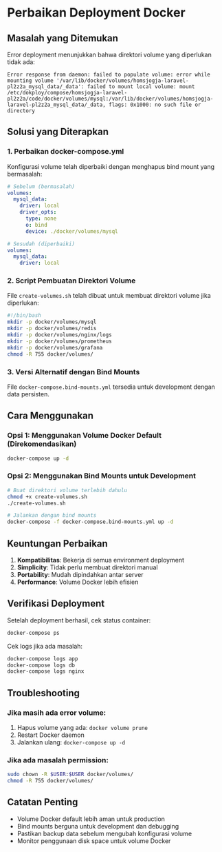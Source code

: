 # Perbaikan Deployment Docker

## Masalah yang Ditemukan

Error deployment menunjukkan bahwa direktori volume yang diperlukan tidak ada:
```
Error response from daemon: failed to populate volume: error while mounting volume '/var/lib/docker/volumes/homsjogja-laravel-pl2z2a_mysql_data/_data': failed to mount local volume: mount /etc/dokploy/compose/homsjogja-laravel-pl2z2a/code/docker/volumes/mysql:/var/lib/docker/volumes/homsjogja-laravel-pl2z2a_mysql_data/_data, flags: 0x1000: no such file or directory
```

## Solusi yang Diterapkan

### 1. Perbaikan docker-compose.yml

Konfigurasi volume telah diperbaiki dengan menghapus bind mount yang bermasalah:

```yaml
# Sebelum (bermasalah)
volumes:
  mysql_data:
    driver: local
    driver_opts:
      type: none
      o: bind
      device: ./docker/volumes/mysql

# Sesudah (diperbaiki)
volumes:
  mysql_data:
    driver: local
```

### 2. Script Pembuatan Direktori Volume

File `create-volumes.sh` telah dibuat untuk membuat direktori volume jika diperlukan:

```bash
#!/bin/bash
mkdir -p docker/volumes/mysql
mkdir -p docker/volumes/redis
mkdir -p docker/volumes/nginx/logs
mkdir -p docker/volumes/prometheus
mkdir -p docker/volumes/grafana
chmod -R 755 docker/volumes/
```

### 3. Versi Alternatif dengan Bind Mounts

File `docker-compose.bind-mounts.yml` tersedia untuk development dengan data persisten.

## Cara Menggunakan

### Opsi 1: Menggunakan Volume Docker Default (Direkomendasikan)
```bash
docker-compose up -d
```

### Opsi 2: Menggunakan Bind Mounts untuk Development
```bash
# Buat direktori volume terlebih dahulu
chmod +x create-volumes.sh
./create-volumes.sh

# Jalankan dengan bind mounts
docker-compose -f docker-compose.bind-mounts.yml up -d
```

## Keuntungan Perbaikan

1. **Kompatibilitas**: Bekerja di semua environment deployment
2. **Simplicity**: Tidak perlu membuat direktori manual
3. **Portability**: Mudah dipindahkan antar server
4. **Performance**: Volume Docker lebih efisien

## Verifikasi Deployment

Setelah deployment berhasil, cek status container:
```bash
docker-compose ps
```

Cek logs jika ada masalah:
```bash
docker-compose logs app
docker-compose logs db
docker-compose logs nginx
```

## Troubleshooting

### Jika masih ada error volume:
1. Hapus volume yang ada: `docker volume prune`
2. Restart Docker daemon
3. Jalankan ulang: `docker-compose up -d`

### Jika ada masalah permission:
```bash
sudo chown -R $USER:$USER docker/volumes/
chmod -R 755 docker/volumes/
```

## Catatan Penting

- Volume Docker default lebih aman untuk production
- Bind mounts berguna untuk development dan debugging
- Pastikan backup data sebelum mengubah konfigurasi volume
- Monitor penggunaan disk space untuk volume Docker 